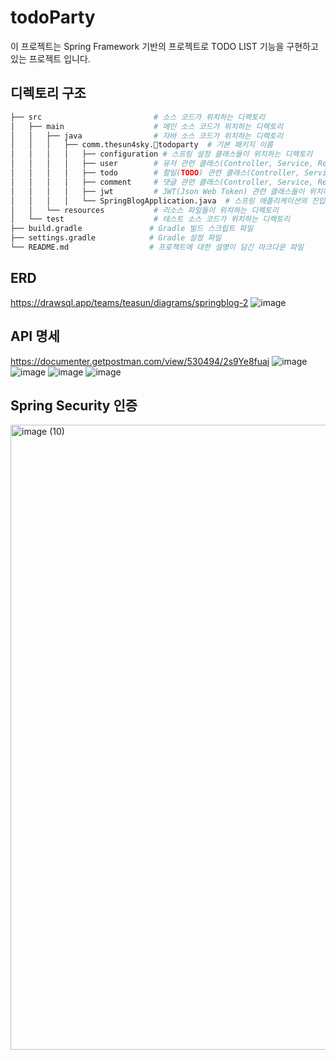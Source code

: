 # todoParty

이 프로젝트는 Spring Framework 기반의 프로젝트로 TODO LIST 기능을 구현하고있는 프로젝트 입니다.

## 디렉토리 구조
```bash
├── src                         # 소스 코드가 위치하는 디렉토리
│   ├── main                    # 메인 소스 코드가 위치하는 디렉토리
│   │   ├── java                # 자바 소스 코드가 위치하는 디렉토리
│   │   │   ├── comm.thesun4sky.todoparty  # 기본 패키지 이름
│   │   │   │   ├── configuration # 스프링 설정 클래스들이 위치하는 디렉토리
│   │   │   │   ├── user        # 유저 관련 클래스(Controller, Service, Repository 등..)가 위치하는 디렉토리
│   │   │   │   ├── todo        # 할일(TODO) 관련 클래스(Controller, Service, Repository 등..)가 위치하는 디렉토리
│   │   │   │   ├── comment     # 댓글 관련 클래스(Controller, Service, Repository 등..)가 위치하는 디렉토리
│   │   │   │   ├── jwt         # JWT(Json Web Token) 관련 클래스들이 위치하는 디렉토리
│   │   │   │   └── SpringBlogApplication.java  # 스프링 애플리케이션의 진입점인 메인 클래스
│   │   └── resources           # 리소스 파일들이 위치하는 디렉토리
│   └── test                    # 테스트 소스 코드가 위치하는 디렉토리
├── build.gradle               # Gradle 빌드 스크립트 파일
├── settings.gradle            # Gradle 설정 파일
└── README.md                  # 프로젝트에 대한 설명이 담긴 마크다운 파일

``` 

## ERD 
https://drawsql.app/teams/teasun/diagrams/springblog-2
![image](https://github.com/thesun4sky/todoParty/assets/17782941/ed4a9aaa-6dd9-4734-8249-bf8d04148589)


## API 명세
https://documenter.getpostman.com/view/530494/2s9Ye8fuaj
![image](https://github.com/thesun4sky/todoParty/assets/17782941/b082a74f-fd32-4c31-a65d-c19631673fdf)
![image](https://github.com/thesun4sky/todoParty/assets/17782941/a714dc5d-794d-4f08-b4fb-c1790a02c07a)
![image](https://github.com/thesun4sky/todoParty/assets/17782941/6e68c15a-9880-4508-8375-96ef0f0eb312)
![image](https://github.com/thesun4sky/todoParty/assets/17782941/14ee1306-9bfd-4da7-8995-5534c067d32c)


## Spring Security 인증
<img width="1000" alt="image (10)" src="https://github.com/thesun4sky/spring-blog/assets/17782941/5e134760-8ac2-499e-8aea-f0d411bd0bd0">
